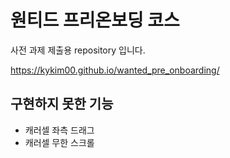 # 원티드 프리온보딩 코스

사전 과제 제출용 repository 입니다.

https://kykim00.github.io/wanted_pre_onboarding/

## 구현하지 못한 기능

- 캐러셀 좌측 드래그
- 캐러셀 무한 스크롤
